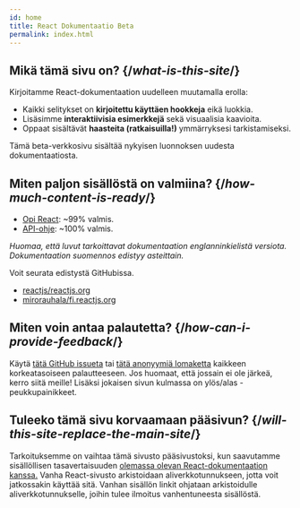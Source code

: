 ```yaml
---
id: home
title: React Dokumentaatio Beta
permalink: index.html
---
```


<HomepageHero />

## Mikä tämä sivu on? {/*what-is-this-site*/}

Kirjoitamme React-dokumentaation uudelleen muutamalla erolla:

- Kaikki selitykset on **kirjoitettu käyttäen hookkeja** eikä luokkia.
- Lisäsimme **interaktiivisia esimerkkejä** sekä visuaalisia kaavioita.
- Oppaat sisältävät **haasteita (ratkaisuilla!)** ymmärryksesi tarkistamiseksi.

Tämä beta-verkkosivu sisältää nykyisen luonnoksen uudesta dokumentaatiosta.

## Miten paljon sisällöstä on valmiina? {/*how-much-content-is-ready*/}

* [Opi React](/learn): ~99% valmis.
* [API-ohje](/reference/react): ~100% valmis.

_Huomaa, että luvut tarkoittavat dokumentaation englanninkielistä versiota. Dokumentaation suomennos edistyy asteittain._

Voit seurata edistystä GitHubissa.
 - [reactjs/reactjs.org](https://github.com/reactjs/reactjs.org/issues/3308)
 - [mirorauhala/fi.reactjs.org](https://github.com/mirorauhala/fi.reactjs.org/issues/1)

## Miten voin antaa palautetta? {/*how-can-i-provide-feedback*/}

Käytä [tätä GitHub issueta](https://github.com/reactjs/reactjs.org/issues/3308) tai [tätä anonyymiä lomaketta](https://www.surveymonkey.co.uk/r/PYRPF3X) kaikkeen korkeatasoiseen palautteeseen. Jos huomaat, että jossain ei ole järkeä, kerro siitä meille! Lisäksi jokaisen sivun kulmassa on ylös/alas -peukkupainikkeet.

## Tuleeko tämä sivu korvaamaan pääsivun? {/*will-this-site-replace-the-main-site*/}

Tarkoituksemme on vaihtaa tämä sivusto pääsivustoksi, kun saavutamme sisällöllisen tasavertaisuuden [olemassa olevan React-dokumentaation kanssa.](https://reactjs.org/) Vanha React-sivusto arkistoidaan aliverkkotunnukseen, jotta voit jatkossakin käyttää sitä. Vanhan sisällön linkit ohjataan arkistoidulle aliverkkotunnukselle, joihin tulee ilmoitus vanhentuneesta sisällöstä.
